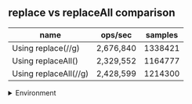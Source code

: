 ## replace vs replaceAll comparison

|name|ops/sec|samples|
|-|-|-|
|Using replace(//g)|2,676,840|1338421|
|Using replaceAll()|2,329,552|1164777|
|Using replaceAll(//g)|2,428,599|1214300|


<details>
<summary>Environment</summary>

* __Machine:__ linux x64 | 4 vCPUs | 7.6GB Mem
* __Run:__ Wed Sep 25 2024 22:42:18 GMT+0000 (Coordinated Universal Time)
</details>

<!--
{"environment":{"platform":"linux","arch":"x64","cpus":4,"totalMemory":7.597896575927734},"benchmarks":[{"name":"Using replace(//g)","opsSec":2676840.779360966,"samples":1338421},{"name":"Using replaceAll()","opsSec":2329552.9190872745,"samples":1164777},{"name":"Using replaceAll(//g)","opsSec":2428599.1791316844,"samples":1214300}]}-->
